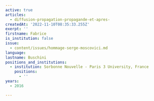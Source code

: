 ```yaml
---
active: true
articles:
  - diffusion-propagation-propagande-et-apres-
createdAt: '2022-11-10T08:35:33.255Z'
exerpt: ''
firstname: Fabrice
is_institution: false
issue:
  - content/issues/hommage-serge-moscovici.md
language:
lastname: Buschini
positions_and_institutions:
  - institution: Sorbonne Nouvelle - Paris 3 University, France
    positions:
      - ''
years:
  - 2016

---
```

